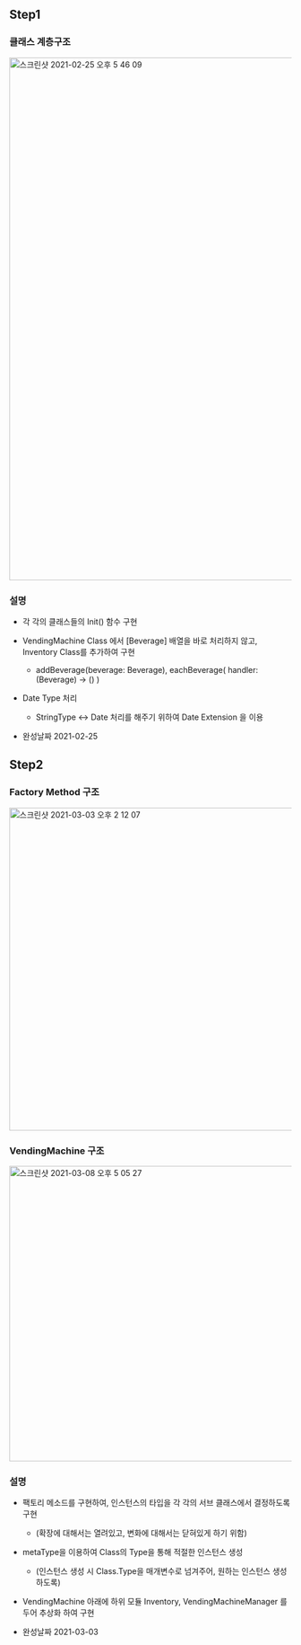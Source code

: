 ## Step1

### 클래스 계층구조
<img width="931" alt="스크린샷 2021-02-25 오후 5 46 09" src="https://user-images.githubusercontent.com/69951890/109127086-59790a00-7791-11eb-8aac-e2f731b3ba31.png">

### 설명
* 각 각의 클래스들의 Init() 함수 구현
* VendingMachine Class 에서 [Beverage] 배열을 바로 처리하지 않고, Inventory Class를 추가하여 구현
    * addBeverage(beverage: Beverage), eachBeverage( handler: (Beverage) ->  () )
* Date Type 처리
    * StringType <-> Date 처리를 해주기 위하여 Date Extension 을 이용 

* 완성날짜 2021-02-25

## Step2

### Factory Method 구조

<img width="575" alt="스크린샷 2021-03-03 오후 2 12 07" src="https://user-images.githubusercontent.com/69951890/110292344-64a12500-8030-11eb-895a-a76c16fab134.png">

### VendingMachine 구조

<img width="526" alt="스크린샷 2021-03-08 오후 5 05 27" src="https://user-images.githubusercontent.com/69951890/110292401-7e426c80-8030-11eb-9600-469046936d21.png">


### 설명

- 팩토리 메소드를 구현하여, 인스턴스의 타입을 각 각의 서브 클래스에서 결정하도록 구현
    - (확장에 대해서는 열려있고, 변화에 대해서는 닫혀있게 하기 위함)
- metaType을 이용하여 Class의 Type을 통해 적절한 인스턴스 생성
    - (인스턴스 생성 시 Class.Type을 매개변수로 넘겨주어, 원하는 인스턴스 생성하도록)
- VendingMachine 아래에 하위 모듈 Inventory, VendingMachineManager 를 두어 추상화 하여 구현

- 완성날짜 2021-03-03
